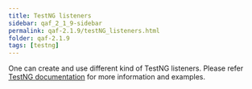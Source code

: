```yaml
---
title: TestNG listeners
sidebar: qaf_2_1_9-sidebar
permalink: qaf-2.1.9/testNG_listeners.html
folder: qaf-2.1.9
tags: [testng]
---
```


One can create and use different kind of TestNG listeners. Please refer [TestNG documentation](http://testng.org/doc/documentation-main.html#testng-listeners)  for more information and examples.

